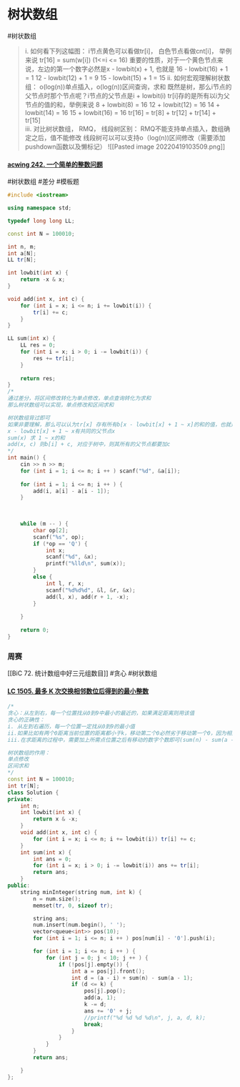 # 树状数组
#树状数组 
> i. 如何看下列这幅图：
> 	i节点黄色可以看做tr[i]， 白色节点看做cnt[i]， 举例来说 tr[16] = sum(w[i]) (1<=i <= 16)
> 	重要的性质，对于一个黄色节点来说，左边的第一个数字必然是x - lowbit(x) + 1, 也就是
> 	16 - lowbit(16) + 1 = 1
> 	12 - lowbit(12) + 1 = 9
> 	15 - lowbit(15) + 1 = 15
> ii. 如何宏观理解树状数组：
> 	o(log(n))单点插入，o(log(n))区间查询，求和
> 	既然是树，那么i节点的父节点时那个节点呢？i节点的父节点是i + lowbit(i)
> 	tr[i]存的是所有以i为父节点的值的和，举例来说
> 		8 + lowbit(8) = 16
> 		12 + lowbit(12) = 16
> 		14 + lowbit(14) = 16
> 		15 + lowbit(16) = 16
> 		tr[16] = tr[8] + tr[12] + tr[14] + tr[15]			
> iii. 对比树状数组， RMQ， 线段树区别：
> 	RMQ不能支持单点插入，数组确定之后，值不能修改
> 	线段树可以可以支持o（log(n))区间修改（需要添加pushdown函数以及懒标记）
![[Pasted image 20220419103509.png]]
#### [acwing 242. 一个简单的整数问题](https://www.acwing.com/problem/content/248/)
#树状数组 #差分 #模板题 
~~~c++
#include <iostream>

using namespace std; 

typedef long long LL;

const int N = 100010; 

int n, m; 
int a[N]; 
LL tr[N]; 

int lowbit(int x) {
    return -x & x;
}

void add(int x, int c) {
    for (int i = x; i <= n; i += lowbit(i)) {
        tr[i] += c;
    }
}

LL sum(int x) {
    LL res = 0; 
    for (int i = x; i > 0; i -= lowbit(i)) {
        res += tr[i]; 
    }
    
    return res; 
}
/*
通过差分，将区间修改转化为单点修改，单点查询转化为求和
那么树状数组可以实现，单点修改和区间求和

树状数组背过即可
如果非要理解，那么可以认为tr[x] 存有所有b[x - lowbit[x] + 1 ~ x]的和的值，也就是在树中
x - lowbit[x] + 1 ~ x有共同的父节点x
sum(x) 求 1 ~ x的和
add(x, c) 则b[i] + c, 对应于树中，则其所有的父节点都要加c
*/
int main() {
    cin >> n >> m; 
    for (int i = 1; i <= n; i ++ ) scanf("%d", &a[i]); 
    
    for (int i = 1; i <= n; i ++ ) {
        add(i, a[i] - a[i - 1]); 
    }
    

    
    while (m -- ) {
        char op[2]; 
        scanf("%s", op); 
        if (*op == 'Q') {
            int x;
            scanf("%d", &x); 
            printf("%lld\n", sum(x)); 
        }
        else {
            int l, r, x;
            scanf("%d%d%d", &l, &r, &x); 
            add(l, x), add(r + 1, -x); 
        }
        
    }
    
    return 0; 
}
~~~


### 周赛
[[BiC 72. 统计数组中好三元组数目]]
#贪心 #树状数组
#### [LC 1505. 最多 K 次交换相邻数位后得到的最小整数](https://leetcode-cn.com/problems/minimum-possible-integer-after-at-most-k-adjacent-swaps-on-digits/)
~~~c++
/*
贪心：从左到右，每一个位置找从0到9中最小的最近的，如果满足距离则用该值
贪心的正确性：
i. 从左到右遍历，每一个位置一定找从0到9的最小值
ii.如果比如有两个0距离当前位置的距离都小于k，移动第二个0必然劣于移动第一个0，因为相对于减少的距离(下一个点距离0的位置可能减少)，增加的对于k的消耗更多。
iii.在求距离的过程中，需要加上所需点位置之后有移动的数字个数即可(sum(n) - sum(a - 1))

树状数组的作用：
单点修改
区间求和
*/
const int N = 100010; 
int tr[N]; 
class Solution {
private:
    int n; 
    int lowbit(int x) {
        return x & -x;
    }
    void add(int x, int c) {
        for (int i = x; i <= n; i += lowbit(i)) tr[i] += c;
    }
    int sum(int x) {
        int ans = 0; 
        for (int i = x; i > 0; i -= lowbit(i)) ans += tr[i]; 
        return ans;
    }
public:
    string minInteger(string num, int k) {
        n = num.size(); 
        memset(tr, 0, sizeof tr); 

        string ans; 
        num.insert(num.begin(), ' '); 
        vector<queue<int>> pos(10);
        for (int i = 1; i <= n; i ++ ) pos[num[i] - '0'].push(i);

        for (int i = 1; i <= n; i ++ ) {
            for (int j = 0; j < 10; j ++ ) {
                if (!pos[j].empty()) {
                    int a = pos[j].front(); 
                    int d = (a - i) + sum(n) - sum(a - 1); 
                    if (d <= k) {
                        pos[j].pop();
                        add(a, 1); 
                        k -= d;
                        ans += '0' + j;
                        //printf("%d %d %d %d\n", j, a, d, k); 
                        break;
                    }
                }
            }
        }
        return ans; 

    }
};
~~~
